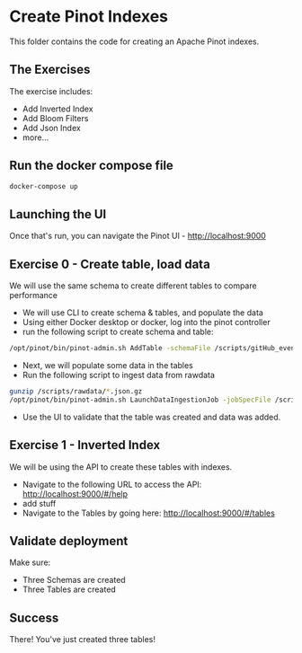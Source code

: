 # Create Pinot Indexes

This folder contains the code for creating an Apache Pinot indexes.

## The Exercises

The exercise includes:

- Add Inverted Index
- Add Bloom Filters
- Add Json Index
- more...

## Run the docker compose file

```bash
docker-compose up
```

## Launching the UI

Once that's run, you can navigate the Pinot UI - [http://localhost:9000](http://localhost:9000)

## Exercise 0 - Create table, load data

We will use the same schema to create different tables to compare performance

- We will use CLI to create schema & tables, and populate the data
- Using either Docker desktop or docker, log into the pinot controller
- run the following script to create schema and table:

```bash
/opt/pinot/bin/pinot-admin.sh AddTable -schemaFile /scripts/gitHub_events_schema.json -tableConfigFile /scripts/gitHub_events_offline_table_config.json -exec 
```

- Next, we will populate some data in the tables
- Run the following script to ingest data from rawdata

```bash
gunzip /scripts/rawdata/*.json.gz
/opt/pinot/bin/pinot-admin.sh LaunchDataIngestionJob -jobSpecFile /scripts/job-spec.yaml
```

- Use the UI to validate that the table was created and data was added.

## Exercise 1 - Inverted Index

We will be using the API to create these tables with indexes.

- Navigate to the following URL to access the API: [http://localhost:9000/#/help](http://localhost:9000/#/help)
- add stuff
- Navigate to the Tables by going here: [http://localhost:9000/#/tables](http://localhost:9000/#/tables)

## Validate deployment

Make sure:

- Three Schemas are created
- Three Tables are created

## Success

There! You've just created three tables!

